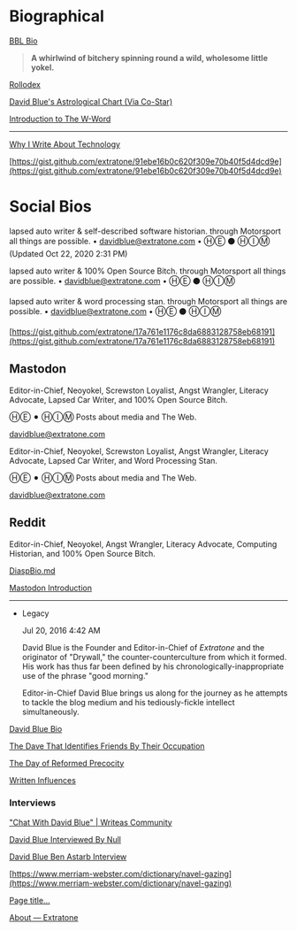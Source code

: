 # Biographical

[BBL Bio](Biographical%20d0499d3568b84c0a9f4b732b20302bdd/BBL%20Bio%20c563f96aa25b4db09c8f86e721b0fe68.md)

> **A whirlwind of bitchery spinning round a wild, wholesome little yokel.**

[](https://www.notion.so/9fdc8e9610b34b8f991ebc148b760055) 

[Rollodex](https://www.notion.so/Rollodex-82a7d02f4bed4c06883da9c353ac7ce5)

[David Blue's Astrological Chart (Via Co-Star)](Biographical%20d0499d3568b84c0a9f4b732b20302bdd/David%20Blue's%20Astrological%20Chart%20(Via%20Co-Star)%209c425ae3e81f4470ad9e2490a3a8f02c.md)

[Introduction to The W-Word](Biographical%20d0499d3568b84c0a9f4b732b20302bdd/Introduction%20to%20The%20W-Word%20e6aa205f36844c56bfe4c4fa0d6d7feb.md)

---

[Why I Write About Technology](https://bilge.world/personal-technology-history)

[https://gist.github.com/extratone/91ebe16b0c620f309e70b40f5d4dcd9e](https://gist.github.com/extratone/91ebe16b0c620f309e70b40f5d4dcd9e)

# Social Bios

lapsed auto writer & self-described software historian. through Motorsport all things are possible. • [davidblue@extratone.com](mailto:davidblue@extratone.com) • ⒽⒺ ⚫ ⒽⒾⓂ (Updated Oct 22, 2020 2:31 PM)

lapsed auto writer & 100% Open Source Bitch. through Motorsport all things are possible. • [davidblue@extratone.com](mailto:davidblue@extratone.com) • ⒽⒺ ⚫ ⒽⒾⓂ

lapsed auto writer & word processing stan. through Motorsport all things are possible. • [davidblue@extratone.com](mailto:davidblue@extratone.com) • ⒽⒺ ⚫ ⒽⒾⓂ

[https://gist.github.com/extratone/17a761e1176c8da6883128758eb68191](https://gist.github.com/extratone/17a761e1176c8da6883128758eb68191)

## Mastodon

Editor-in-Chief, Neoyokel, Screwston Loyalist, Angst Wrangler, Literacy Advocate, Lapsed Car Writer, and 100% Open Source Bitch.

ⒽⒺ ⚫︎ ⒽⒾⓂ︎
Posts about media and The Web.

[davidblue@extratone.com](mailto:davidblue@extratone.com)

Editor-in-Chief, Neoyokel, Screwston Loyalist, Angst Wrangler, Literacy Advocate, Lapsed Car Writer, and Word Processing Stan.

ⒽⒺ ⚫︎ ⒽⒾⓂ︎
Posts about media and The Web.

[davidblue@extratone.com](mailto:davidblue@extratone.com)

## Reddit

Editor-in-Chief, Neoyokel, Angst Wrangler, Literacy Advocate, Computing Historian, and 100% Open Source Bitch.

[DiaspBio.md](Biographical%20d0499d3568b84c0a9f4b732b20302bdd/DiaspBio.md)

[Mastodon Introduction](Biographical%20d0499d3568b84c0a9f4b732b20302bdd/Mastodon%20Introduction%2013c355d1dd8c405ea5b98f51751a2cd0.md)

---

- Legacy

    Jul 20, 2016 4:42 AM 

    David Blue is the Founder and Editor-in-Chief of *Extratone* and the originator of "Drywall," the counter-counterculture from which it formed. His work has thus far been defined by his chronologically-inappropriate use of the phrase "good morning."

    Editor-in-Chief David Blue brings us along for the journey as he attempts to tackle the blog medium and his tediously-fickle intellect simultaneously.

[David Blue Bio](Biographical%20d0499d3568b84c0a9f4b732b20302bdd/David%20Blue%20Bio%2014e3772fcd8a4b41a1ddab7eadb17ead.md)

[The Dave That Identifies Friends By Their Occupation](Biographical%20d0499d3568b84c0a9f4b732b20302bdd/The%20Dave%20That%20Identifies%20Friends%20By%20Their%20Occupati%201343cc00b6234e94bcf3c500bbd3042d.md)

[The Day of Reformed Precocity](Biographical%20d0499d3568b84c0a9f4b732b20302bdd/The%20Day%20of%20Reformed%20Precocity%201bbbb5f6369646fbae7024c3295523e4.md)

[Written Influences](Biographical%20d0499d3568b84c0a9f4b732b20302bdd/Written%20Influences%204482c85759ea486aabe62275d7502c4d.md)

### Interviews

["Chat With David Blue" | Writeas Community](Biographical%20d0499d3568b84c0a9f4b732b20302bdd/Chat%20With%20David%20Blue%20Writeas%20Community%20e7420bfc93754c9a9c5e4ef2bbb16181.md)

[David Blue Interviewed By Null](Biographical%20d0499d3568b84c0a9f4b732b20302bdd/David%20Blue%20Interviewed%20By%20Null%209dbcf2372c3848c2922897b84ddf8cab.md)

[David Blue Ben Astarb Interview](Biographical%20d0499d3568b84c0a9f4b732b20302bdd/David%20Blue%20Ben%20Astarb%20Interview%2087bf310ba32542e395c63908a67522f2.md)

[https://www.merriam-webster.com/dictionary/navel-gazing](https://www.merriam-webster.com/dictionary/navel-gazing)

[Page title...](Biographical%20d0499d3568b84c0a9f4b732b20302bdd/Page%20title%20e8170653267d4b8cb8a5b6f0f6e93c9f.md)

[About — Extratone](Biographical%20d0499d3568b84c0a9f4b732b20302bdd/About%20%E2%80%94%20Extratone%20c48315db412848f6b048c04043cf3790.md)